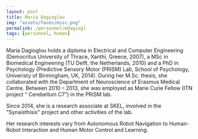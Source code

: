 ```yaml
---
layout: post
title: Maria Dagioglou
img: "assets/faces/misc.png"
permalink: /personnel/mdagiogl
tags: [personnel, human]
---
```




Maria Dagioglou holds a diploma in Electrical and Computer Engineering
(Democritus University of Thrace, Xanthi, Greece, 2007), a MSc in
Biomedical Engineering (TU Delft, the Netherlands, 2010) and a PhD in
Psychology (Predictive Sensory Motor (PRISM) Lab, School of
Psychology, Univeristy of Birmingham, UK, 2014). During her M.Sc.
thesis, she collaborated with the Department of Neuroscience of
Erasmus Medical Centre. Between 2010 – 2013, she was employed as Marie
Curie Fellow (ITN project “ Cerebellum C7”) in the PRISM lab.

Since 2014, she is a research associate at SKEL, involved in the
"Synaisthisis" project and other activities of the lab.

Her research interests vary from Autonomous Robot Navigation to
Human-Robot Interaction and Human Motor Control and Learning.

<a href="https://gr.linkedin.com/in/mariadagioglou" title="Follow her on LinkedIn">
  <span class="fa-stack fa-lg"><i class="fa fa-linkedin fa-stack-1x"></i></span></a>
